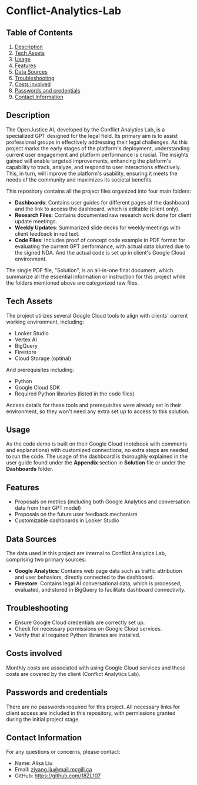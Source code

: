 # Conflict-Analytics-Lab

## Table of Contents
1. [Description](#description)
2. [Tech Assets](#tech-assets)
3. [Usage](#usage)
4. [Features](#features)
5. [Data Sources](#data-sources)
6. [Troubleshooting](#troubleshooting)
7. [Costs involved](#costs-involved)
8. [Passwords and credentials](#passwords-and-credentials)
9. [Contact Information](#contact-information)
   
## Description
The OpenJustice AI, developed by the Conflict Analytics Lab, is a specialized GPT designed for the legal field. Its primary aim is to assist professional groups in effectively addressing their legal challenges. As this project marks the early stages of the platform's deployment, understanding current user engagement and platform performance is crucial. The insights gained will enable targeted improvements, enhancing the platform's capability to track, analyze, and respond to user interactions effectively. This, in turn, will improve the platform's usability, ensuring it meets the needs of the community and maximizes its societal benefits.

This repository contains all the project files organized into four main folders:
- **Dashboards**: Contains user guides for different pages of the dashboard and the link to access the dashboard, which is editable (client only).
- **Research Files**: Contains documented raw research work done for client update meetings.
- **Weekly Updates**: Summarized slide decks for weekly meetings with client feedback in red text.
- **Code Files**: Includes proof of concept code example in PDF format for evaluating the current GPT performance, with actual data blurred due to the signed NDA. And the actual code is set up in client's Google Cloud environment.

The single PDF file, "Solution", is an all-in-one final document, which summarize all the essential information or instruction for this project while the folders mentioned above are categorized raw files.

## Tech Assets
The project utilizes several Google Cloud tools to align with clients' current working environment, including:
- Looker Studio
- Vertex AI
- BigQuery
- Firestore
- Cloud Storage (optinal)

And prerequisites including:
- Python
- Google Cloud SDK
- Required Python libraries (listed in the code files)

Access details for these tools and prerequisites were already set in their environment, so they won't need any extra set up to access to this solution.

## Usage
As the code demo is built on their Google Cloud (notebook with comments and explanations) with customized connections, no extra steps are needed to run the code. The usage of the dashboard is thoroughly explained in the user guide found under the **Appendix** section in **Solution** file or under the **Dashboards** folder.

## Features
- Proposals on metrics (including both Google Analytics and conversation data from their GPT model)
- Proposals on the future user feedback mechanism
- Customizable dashboards in Looker Studio

## Data Sources
The data used in this project are internal to Conflict Analytics Lab, comprising two primary sources:
- **Google Analytics**: Contains web page data such as traffic attribution and user behaviors, directly connected to the dashboard.
- **Firestore**: Contains legal AI conversational data, which is processed, evaluated, and stored in BigQuery to facilitate dashboard connectivity.
  
## Troubleshooting
- Ensure Google Cloud credentials are correctly set up.
- Check for necessary permissions on Google Cloud services.
- Verify that all required Python libraries are installed.

## Costs involved
Monthly costs are associated with using Google Cloud services and these costs are covered by the client (Conflict Analytics Lab).

## Passwords and credentials
There are no passwords required for this project. All necessary links for client access are included in this repository, with permissions granted during the initial project stage.

## Contact Information
For any questions or concerns, please contact:
- Name: Alisa Liu
- Email: ziyang.liu@mail.mcgill.ca
- GitHub: https://github.com/18ZL107


